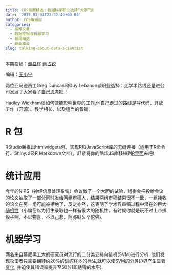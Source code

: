 ```yaml
---
title: COS每周精选：数据科学职业选择“大家”谈
date: '2015-01-04T23:32:49+00:00'
author: COS编辑部
categories:
  - 推荐文章
  - 数据挖掘与机器学习
  - 每周精选
  - 职业事业
slug: talking-about-data-scientist
---
```


本期投稿：[谢益辉](http://yihui.name/) [蔡占锐](http://weibo.com/3264504301/profile?rightmod=1&wvr=6&mod=personinfo)

编辑：[王小宁](http://weibo.com/wangxiaoningtongxue/profile?rightmod=1&wvr=6&mod=personinfo)

两位亚马逊员工Greg Duncan和Guy Lebanon谈职业选择：走学术路线还是进公司发展？大家看了[自己思考吧](https://www.linkedin.com/pulse/academic-vs-industry-careers-guy-lebanon)！

Hadley Wickham谈如何做能影响世界的[工作](http://bulletin.imstat.org/2014/12/hadley-wickham-impact-the-world-by-being-useful/),他自己走过的路线是写代码、开放工作（开源）、教学相长、以及适当的营销.


# R 包

RStudio新推出htmlwidgets包，实现R和JavaScript库的无缝连接（适用于R命令行、Shiny以及R Markdown文档），赶紧将你的酷炫JS库移植到[R里面](http://blog.rstudio.org/2014/12/18/htmlwidgets-javascript-data-visualization-for-r/)来吧!

# 统计应用

今年的NIPS（神经信息处理系统）会议做了一个大胆的试验，组委会把投给会议的论文抽取了一部分同时发给两组审稿人，结果两组审稿结果很不一致，一组接收的论文在另一组可能被拒绝了，反之亦然，这表明了学术界审稿过程中潜在的巨大[随机性](http://mrtz.org/blog/the-nips-experiment/)（小编窃以为招生录取也一样有很大的随机性，有时候你就是玩不过上帝掷骰子啊，不以物喜，不以己悲，阿弥呀么个佗佛).

# 机器学习

两名来自慕尼黑工大的研究员对流行的二分类支持向量机(SVM)进行分析. 他们发现攻击者只需要翻转约20%的训练样本的标注,就可以使[SVM的分类边界产生显著变化](http://home.in.tum.de/~xiaoh/HanXiao2012ecai.pdf), 并迫使其错误率提升至50%(即瞎猜的水平).
